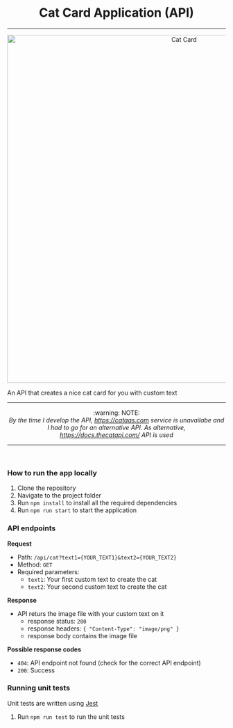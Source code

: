 <h1 align="center">Cat Card Application (API)</h1>
<hr>

<p align="center">
  <img width="800" src="https://tokeneo.com/uploads/2020/12/cryptokitties.jpeg" alt="Cat Card">
</p>

An API that creates a nice cat card for you with custom text
***

<p align="center">
  :warning: NOTE: <br>
  <i></b>By the time I develop the API, <a href="https://cataas.com" target="_blank">https://cataas.com</a> service is unavailabe and I had to go for an alternative API. As alternative, <a href="https://docs.thecatapi.com/" target="_blank">https://docs.thecatapi.com/</a> API is used</b></i>
<p>
<hr>
<br>

### How to run the app locally
1. Clone the repository
2. Navigate to the project folder
3. Run `npm install` to install all the required dependencies
4. Run `npm run start` to start the application

### API endpoints
**Request**
- Path: `/api/cat?text1={YOUR_TEXT1}&text2={YOUR_TEXT2}`  
- Method: `GET`  
- Required parameters:  
  - `text1`: Your first custom text to create the cat 
  - `text2`: Your second custom text to create the cat

**Response**
- API returs the image file with your custom text on it
  - response status: `200`
  - response headers: `{ "Content-Type": "image/png" }`
  - response body contains the image file

**Possible response codes**
- `404`: API endpoint not found (check for the correct API endpoint)
- `200`: Success

### Running unit tests  
Unit tests are written using [Jest](https://jestjs.io/)
1. Run `npm run test` to run the unit tests
